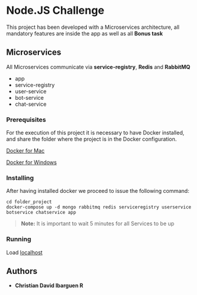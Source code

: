 # Node.JS Challenge

This project has been developed with a Microservices architecture, all mandatory features are inside the app as well as all **Bonus task**

## Microservices

All Microservices communicate via **service-registry**, **Redis** and **RabbitMQ**

* app
* service-registry
* user-service
* bot-service
* chat-service

### Prerequisites

For the execution of this project it is necessary to have Docker installed, and share the folder where the project is in the Docker configuration.

[Docker for Mac](https://docs.docker.com/docker-for-mac/install/)

[Docker for Windows](https://docs.docker.com/docker-for-windows/install/)

### Installing

After having installed docker we proceed to issue the following command:

```
cd folder_project
docker-compose up -d mongo rabbitmq redis serviceregistry userservice botservice chatservice app
```

> **Note:** It is important to wait 5 minutes for all Services to be up

### Running

Load [localhost](http://localhost:3000/)

## Authors

* **Christian David Ibarguen R**